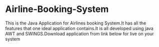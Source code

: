 # Airline-Booking-System
This is the Java Application for Airlines booking  System.It has all the features that one ideal application contains.It is all developed using java AWT and SWINGS.Download application from link below for live on your system
